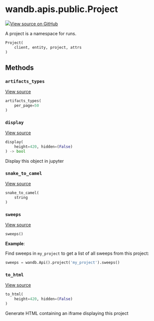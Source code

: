 # wandb.apis.public.Project

[![](https://www.tensorflow.org/images/GitHub-Mark-32px.png)View source on GitHub](https://www.github.com/wandb/client/tree/v0.12.9/wandb/apis/public.py#L1207-L1289)

A project is a namespace for runs.

```python
Project(
    client, entity, project, attrs
)
```

## Methods

### `artifacts_types` <a href="#artifacts_types" id="artifacts_types"></a>

[View source](https://www.github.com/wandb/client/tree/v0.12.9/wandb/apis/public.py#L1240-L1242)

```python
artifacts_types(
    per_page=50
)
```

### `display` <a href="#display" id="display"></a>

[View source](https://www.github.com/wandb/client/tree/v0.12.9/wandb/apis/public.py#L777-L788)

```python
display(
    height=420, hidden=(False)
) -> bool
```

Display this object in jupyter

### `snake_to_camel` <a href="#snake_to_camel" id="snake_to_camel"></a>

[View source](https://www.github.com/wandb/client/tree/v0.12.9/wandb/apis/public.py#L773-L775)

```python
snake_to_camel(
    string
)
```

### `sweeps` <a href="#sweeps" id="sweeps"></a>

[View source](https://www.github.com/wandb/client/tree/v0.12.9/wandb/apis/public.py#L1244-L1289)

```python
sweeps()
```

**Example**:

Find sweeps in `my_project` to get a list of all sweeps from this project:

```python
sweeps = wandb.Api().project('my_project').sweeps()
```

### `to_html` <a href="#to_html" id="to_html"></a>

[View source](https://www.github.com/wandb/client/tree/v0.12.9/wandb/apis/public.py#L1224-L1232)

```python
to_html(
    height=420, hidden=(False)
)
```

Generate HTML containing an iframe displaying this project
